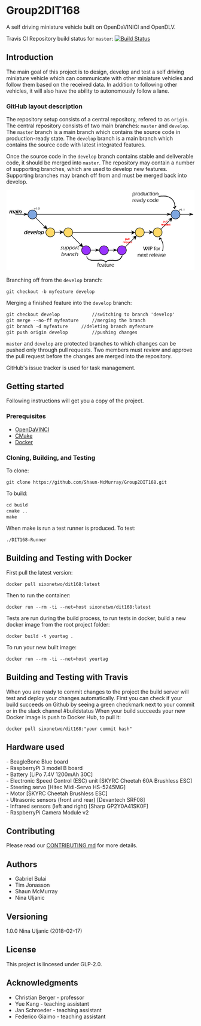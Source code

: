 # Group2DIT168
A self driving miniature vehicle built on OpenDaVINICI and OpenDLV.

Travis CI Repository build status for `master`: [![Build Status](https://travis-ci.com/Shaun-McMurray/Group2DIT168.svg?token=qF8z2Fwe6z8gsYFSM8LQ&branch=master)](https://travis-ci.com/Shaun-McMurray/Group2DIT168)

## Introduction
The main goal of this project is to design, develop and test a self driving miniature vehicle which can communicate with other miniature vehicles and follow them based on the received data. In addition to following other vehicles, it will also have the ability to autonomously follow a lane. 

### GitHub layout description
The repository setup consists of a central repository, refered to as `origin`. The central repository consists of two main branches: `master` and `develop`. 
The `master` branch is a main branch which contains the source code in production-ready state. The `develop` branch is a main branch which contains the source code with latest integrated features. 

Once the source code in the `develop` branch contains stable and deliverable code, it should be merged into `master`. The repository may contain a number of supporting branches, which are used to develop new features. Supporting branches may branch off from and must be merged back into develop. 


![alt text][gitlayout]

[gitlayout]: https://raw.githubusercontent.com/Shaun-McMurray/Group2DIT168/master/documentation/GitHubLayout.png?token=AYDzFY2dAXVke-YfZFBUoF8dg5zghcaeks5anPShwA%3D%3D "GitHub layout"

Branching off from the `develop` branch:
```
git checkout -b myfeature develop
```
Merging a finished feature into the `develop` branch:
```
git checkout develop 			//switching to branch 'develop'
git merge --no-ff myfeature		//merging the branch
git branch -d myfeature		//deleting branch myfeature
git push origin develop 		//pushing changes
```

`master` and `develop` are protected branches to which changes can be pushed only through pull requests. Two members must review and approve the pull request before the changes are merged into the repository.

GitHub's issue tracker is used for task management.

## Getting started 
Following instructions will get you a copy of the project.

### Prerequisites
- [OpenDaVINCI](http://opendavinci.readthedocs.io/)
- [CMake](http://derekmolloy.ie/hello-world-introductions-to-cmake)
- [Docker](https://docs.docker.com/install/linux/docker-ce/ubuntu/)

### Cloning, Building, and Testing

To clone:
```
git clone https://github.com/Shaun-McMurray/Group2DIT168.git
```

To build:
```
cd build
cmake ..
make
```

When make is run a test runner is produced.
To test:
```
./DIT168-Runner
```

## Building and Testing with Docker

First pull the latest version:
```
docker pull sixonetwo/dit168:latest
```

Then to run the container:
```
docker run --rm -ti --net=host sixonetwo/dit168:latest
```

Tests are run during the build process, to run tests in docker, build a new docker image from the root project folder:
```
docker build -t yourtag .
```

To run your new built image:
```
docker run --rm -ti --net=host yourtag
```

## Building and Testing with Travis

When you are ready to commit changes to the project the build server will test and deploy your changes automatically.
First you can check if your build succeeds on Github by seeing a green checkmark next to your commit or in the slack channel #buildstatus
When your build succeeds your new Docker image is push to Docker Hub, to pull it:
```
docker pull sixonetwo/dit168:"your commit hash"
```

## Hardware used

\- BeagleBone Blue board\
\- RaspberryPi 3 model B board\
\- Battery [LiPo 7.4V 1200mAh 30C]\
\- Electronic Speed Control (ESC) unit [SKYRC Cheetah 60A Brushless ESC]\
\- Steering servo [Hitec Midi-Servo HS-5245MG]\
\- Motor [SKYRC Cheetah Brushless ESC]\
\- Ultrasonic sensors (front and rear) [Devantech SRF08]\
\- Infrared sensors (left and right) [Sharp GP2Y0A41SK0F]\
\- RaspberryPi Camera Module v2

## Contributing
Please read our [CONTRIBUTING.md](CONTRIBUTING.md) for more details. 

## Authors
- Gabriel Bulai
- Tim Jonasson
- Shaun McMurray
- Nina Uljanic

## Versioning
1.0.0 Nina Uljanic (2018-02-17)

## License
This project is lincesed under GLP-2.0. 

## Acknowledgments
- Christian Berger - professor
- Yue Kang - teaching assistant
- Jan Schroeder - teaching assistant
- Federico Giaimo - teaching assistant